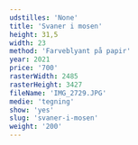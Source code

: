 ```yaml
---
udstilles: 'None'
title: 'Svaner i mosen'
height: 31,5
width: 23
method: 'Farveblyant på papir'
year: 2021
price: '700'
rasterWidth: 2485
rasterHeight: 3427
fileName: 'IMG_2729.JPG'
medie: 'tegning'
show: 'yes'
slug: 'svaner-i-mosen'
weight: '200'
---
```

